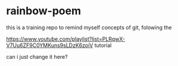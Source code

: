 # rainbow-poem
this is a training repo to remind myself concepts of git, folowing the 

https://www.youtube.com/playlist?list=PLRqwX-V7Uu6ZF9C0YMKuns9sLDzK6zoiV tutorial

can i just change it here? 
